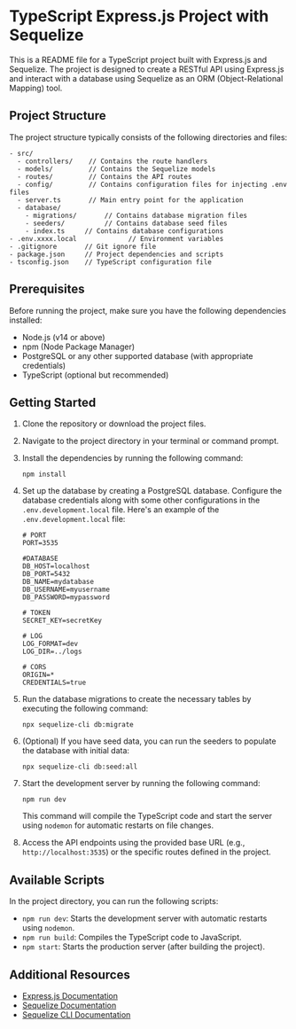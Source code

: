 # TypeScript Express.js Project with Sequelize

This is a README file for a TypeScript project built with Express.js and Sequelize. The project is designed to create a RESTful API using Express.js and interact with a database using Sequelize as an ORM (Object-Relational Mapping) tool.

## Project Structure

The project structure typically consists of the following directories and files:

```
- src/
  - controllers/    // Contains the route handlers
  - models/         // Contains the Sequelize models
  - routes/         // Contains the API routes
  - config/         // Contains configuration files for injecting .env files
  - server.ts       // Main entry point for the application
  - database/
    - migrations/       // Contains database migration files
    - seeders/          // Contains database seed files
    - index.ts     // Contains database configurations
- .env.xxxx.local             // Environment variables
- .gitignore       // Git ignore file
- package.json     // Project dependencies and scripts
- tsconfig.json    // TypeScript configuration file
```

## Prerequisites

Before running the project, make sure you have the following dependencies installed:

- Node.js (v14 or above)
- npm (Node Package Manager)
- PostgreSQL or any other supported database (with appropriate credentials)
- TypeScript (optional but recommended)

## Getting Started

1. Clone the repository or download the project files.
2. Navigate to the project directory in your terminal or command prompt.
3. Install the dependencies by running the following command:

   ```
   npm install
   ```

4. Set up the database by creating a PostgreSQL database. Configure the database credentials along with some other configurations in the `.env.development.local` file. Here's an example of the `.env.development.local` file:

   ```
   # PORT
   PORT=3535

   #DATABASE
   DB_HOST=localhost
   DB_PORT=5432
   DB_NAME=mydatabase
   DB_USERNAME=myusername
   DB_PASSWORD=mypassword

   # TOKEN
   SECRET_KEY=secretKey

   # LOG
   LOG_FORMAT=dev
   LOG_DIR=../logs

   # CORS
   ORIGIN=*
   CREDENTIALS=true
   ```

5. Run the database migrations to create the necessary tables by executing the following command:

   ```
   npx sequelize-cli db:migrate
   ```

6. (Optional) If you have seed data, you can run the seeders to populate the database with initial data:

   ```
   npx sequelize-cli db:seed:all
   ```

7. Start the development server by running the following command:

   ```
   npm run dev
   ```

   This command will compile the TypeScript code and start the server using `nodemon` for automatic restarts on file changes.

8. Access the API endpoints using the provided base URL (e.g., `http://localhost:3535`) or the specific routes defined in the project.

## Available Scripts

In the project directory, you can run the following scripts:

- `npm run dev`: Starts the development server with automatic restarts using `nodemon`.
- `npm run build`: Compiles the TypeScript code to JavaScript.
- `npm start`: Starts the production server (after building the project).

## Additional Resources

- [Express.js Documentation](https://expressjs.com/)
- [Sequelize Documentation](https://sequelize.org/)
- [Sequelize CLI Documentation](https://sequelize.org/master/manual/migrations.html#the-cli)
